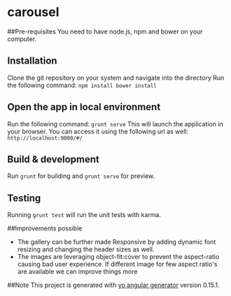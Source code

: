 # carousel

##Pre-requisites
You need to have node.js, npm and bower on your computer.

## Installation
Clone the git repository on your system and navigate into the directory
Run the following command:
`
npm install
bower install
`
## Open the app in local environment
Run the following command:
`grunt serve`
This will launch the application in your browser.
You can access it using the following url as well:
`http://localhost:9000/#/`

## Build & development

Run `grunt` for building and `grunt serve` for preview.

## Testing

Running `grunt test` will run the unit tests with karma.


##Improvements possible
- The gallery can be further made Responsive by adding dynamic font resizing
and changing the header sizes as well.
- The images are leveraging object-fit:cover to prevent the aspect-ratio causing
bad user experience. If different image for few aspect ratio's are available we can improve things more

##Note
This project is generated with [yo angular generator](https://github.com/yeoman/generator-angular)
version 0.15.1.
